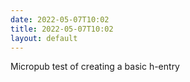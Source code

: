 ```yaml
---
date: 2022-05-07T10:02
title: 2022-05-07T10:02
layout: default
---
```


Micropub test of creating a basic h-entry
